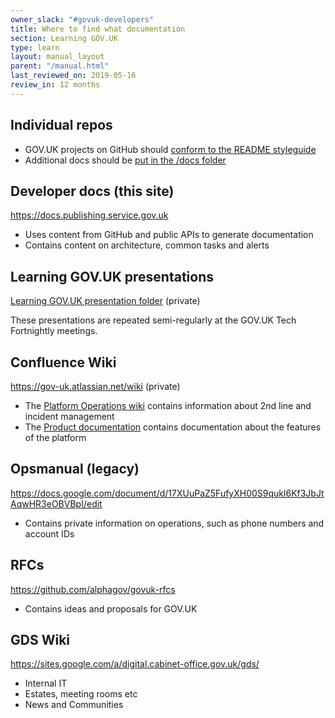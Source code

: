 ```yaml
---
owner_slack: "#govuk-developers"
title: Where to find what documentation
section: Learning GOV.UK
type: learn
layout: manual_layout
parent: "/manual.html"
last_reviewed_on: 2019-05-16
review_in: 12 months
---
```


## Individual repos

- GOV.UK projects on GitHub should [conform to the README styleguide][readme]
- Additional docs should be [put in the /docs folder][docs-folder]

## Developer docs (this site)

<https://docs.publishing.service.gov.uk>

- Uses content from GitHub and public APIs to generate documentation
- Contains content on architecture, common tasks and alerts

## Learning GOV.UK presentations

[Learning GOV.UK presentation folder][learning-govuk] (private)

These presentations are repeated semi-regularly at the GOV.UK Tech Fortnightly meetings.

## Confluence Wiki

<https://gov-uk.atlassian.net/wiki> (private)

- The [Platform Operations wiki][plops] contains information about 2nd line and incident management
- The [Product documentation][prod-docs] contains documentation about the features of the platform

## Opsmanual (legacy)

<https://docs.google.com/document/d/17XUuPaZ5FufyXH00S9qukl6Kf3JbJtAqwHR3eOBVBpI/edit>

- Contains private information on operations, such as phone numbers and account IDs

## RFCs

<https://github.com/alphagov/govuk-rfcs>

- Contains ideas and proposals for GOV.UK

## GDS Wiki

<https://sites.google.com/a/digital.cabinet-office.gov.uk/gds/>

- Internal IT
- Estates, meeting rooms etc
- News and Communities

[readme]: https://docs.publishing.service.gov.uk/manual/readmes.html
[docs-folder]: https://github.com/alphagov/publishing-api/tree/master/doc
[plops]: https://gov-uk.atlassian.net/wiki/display/PLOPS/GOV.UK+Platform+Operations+Home
[prod-docs]: https://gov-uk.atlassian.net/wiki/display/GOVUK/Product+documentation
[learning-govuk]: https://drive.google.com/drive/u/0/folders/1AVoV4II9e7Wl59rNrkoy17XE4MxZHCyE
